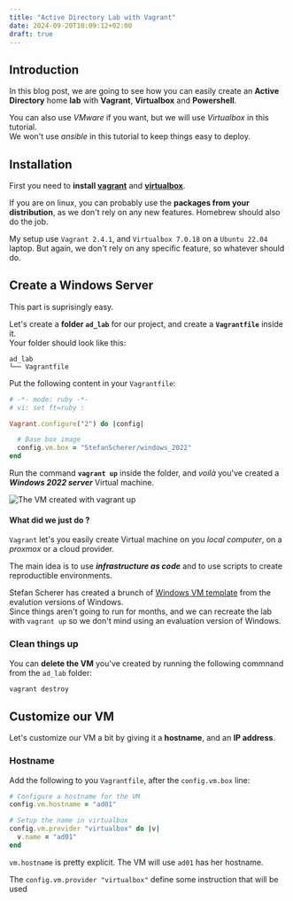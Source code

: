 ```yaml
---
title: "Active Directory Lab with Vagrant"
date: 2024-09-20T10:09:12+02:00
draft: true
---
```


## Introduction

In this blog post, we are going to see how you can easily create an __Active Directory__ home __lab__ with __Vagrant__, __Virtualbox__ and __Powershell__.

You can also use _VMware_ if you want, but we will use _Virtualbox_ in this tutorial.  
We won't use _ansible_ in this tutorial to keep things easy to deploy.  

## Installation

First you need to __install [vagrant](https://developer.hashicorp.com/vagrant/install)__ and __[virtualbox](https://www.virtualbox.org/wiki/Downloads)__.


If you are on linux, you can probably use the __packages from your distribution__, as we don't rely on any new features. Homebrew should also do the job.

My setup use `Vagrant 2.4.1`, and `Virtualbox 7.0.18` on a `Ubuntu 22.04` laptop. But again, we don't rely on any specific feature, so whatever should do.


## Create a Windows Server

This part is suprisingly easy.

Let's create a __folder `ad_lab`__ for our project, and create a __`Vagrantfile`__ inside it.  
Your folder should look like this:

```
ad_lab
└── Vagrantfile
```

Put the following content in your `Vagrantfile`:

```ruby
# -*- mode: ruby -*-
# vi: set ft=ruby :

Vagrant.configure("2") do |config|

  # Base box image
  config.vm.box = "StefanScherer/windows_2022"
end
```

Run the command __`vagrant up`__ inside the folder, and _voilà_ you've created a ___Windows 2022 server___ Virtual machine.

![The VM created with `vagrant up`](/ad_lab/vagrant_up_firstrun.png)

#### What did we just do ?

`Vagrant` let's you easily create Virtual machine on you _local computer_, on a _proxmox_ or a cloud provider.

The main idea is to use ___infrastructure as code___ and to use scripts to create reproductible environments.

Stefan Scherer has created a brunch of [Windows VM template](https://app.vagrantup.com/StefanScherer) from the evalution versions of Windows.  
Since things aren't going to run for months, and we can recreate the lab with `vagrant up` so we don't mind using an evaluation version of Windows.

### Clean things up

You can __delete the VM__ you've created by running the following commnand from the `ad_lab` folder:

```bash
vagrant destroy
```


## Customize our VM

Let's customize our VM a bit by giving it a __hostname__, and an __IP address__.

### Hostname

Add the following to you  `Vagrantfile`, after the `config.vm.box` line:

```ruby
# Configure a hostname for the VM
config.vm.hostname = "ad01"

# Setup the name in virtualbox
config.vm.provider "virtualbox" do |v|
  v.name = "ad01"
end
```

`vm.hostname` is pretty explicit. The VM will use `ad01` has her hostname.


The `config.vm.provider "virtualbox"` define some instruction that will be used 


